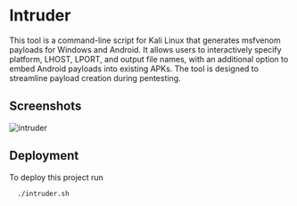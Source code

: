 
# Intruder 

This tool is a command-line script for Kali Linux that generates msfvenom payloads for Windows and Android. It allows users to interactively specify platform, LHOST, LPORT, and output file names, with an additional option to embed Android payloads into existing APKs. The tool is designed to streamline payload creation during pentesting.




## Screenshots

![intruder](https://github.com/user-attachments/assets/1f4b1b1e-6bec-4c38-95e3-0a41df7538cf)


## Deployment

To deploy this project run

```bash
  ./intruder.sh
```

